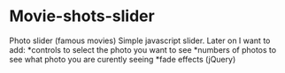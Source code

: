 # Movie-shots-slider
Photo slider (famous movies)
Simple javascript slider.
Later on I want to add: 
*controls to select the photo you want to see
*numbers of photos to see what photo you are curently seeing
*fade effects (jQuery)
